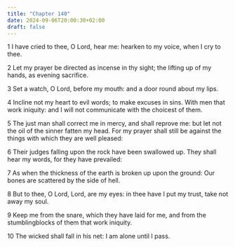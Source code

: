 ```yaml
---
title: "Chapter 140"
date: 2024-09-06T20:00:30+02:00
draft: false
---
```



1 I have cried to thee, O Lord, hear me: hearken to my voice, when I cry to thee.

2 Let my prayer be directed as incense in thy sight; the lifting up of my hands, as evening sacrifice.

3 Set a watch, O Lord, before my mouth: and a door round about my lips.

4 Incline not my heart to evil words; to make excuses in sins. With men that work iniquity: and I will not communicate with the choicest of them.

5 The just man shall correct me in mercy, and shall reprove me: but let not the oil of the sinner fatten my head. For my prayer shall still be against the things with which they are well pleased:

6 Their judges falling upon the rock have been swallowed up. They shall hear my words, for they have prevailed:

7 As when the thickness of the earth is broken up upon the ground: Our bones are scattered by the side of hell.

8 But to thee, O Lord, Lord, are my eyes: in thee have I put my trust, take not away my soul.

9 Keep me from the snare, which they have laid for me, and from the stumblingblocks of them that work iniquity.

10 The wicked shall fall in his net: I am alone until I pass.

